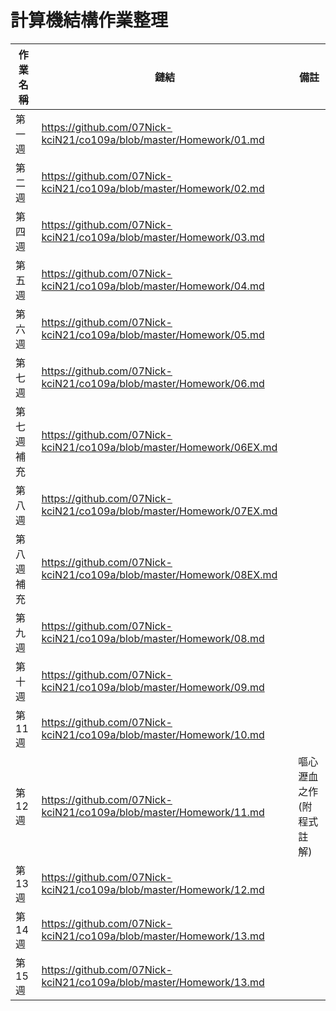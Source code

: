 # 計算機結構作業整理

| 作業名稱 | 鏈結 | 備註 |
| --  | --  | -- |
| 第一週 | https://github.com/07Nick-kciN21/co109a/blob/master/Homework/01.md |  |
| 第二週 | https://github.com/07Nick-kciN21/co109a/blob/master/Homework/02.md |  |
| 第四週 | https://github.com/07Nick-kciN21/co109a/blob/master/Homework/03.md |  |
| 第五週 | https://github.com/07Nick-kciN21/co109a/blob/master/Homework/04.md |  |
| 第六週 | https://github.com/07Nick-kciN21/co109a/blob/master/Homework/05.md |  |
| 第七週 | https://github.com/07Nick-kciN21/co109a/blob/master/Homework/06.md |  |
| 第七週補充 | https://github.com/07Nick-kciN21/co109a/blob/master/Homework/06EX.md |  |
| 第八週 | https://github.com/07Nick-kciN21/co109a/blob/master/Homework/07EX.md |  |
| 第八週補充 | https://github.com/07Nick-kciN21/co109a/blob/master/Homework/08EX.md |  |
| 第九週 | https://github.com/07Nick-kciN21/co109a/blob/master/Homework/08.md |  |
| 第十週 | https://github.com/07Nick-kciN21/co109a/blob/master/Homework/09.md |  |
| 第11週 | https://github.com/07Nick-kciN21/co109a/blob/master/Homework/10.md |  |
| 第12週 | https://github.com/07Nick-kciN21/co109a/blob/master/Homework/11.md | 嘔心瀝血之作(附程式註解) |
| 第13週 | https://github.com/07Nick-kciN21/co109a/blob/master/Homework/12.md |  |
| 第14週 | https://github.com/07Nick-kciN21/co109a/blob/master/Homework/13.md |  |
| 第15週 | https://github.com/07Nick-kciN21/co109a/blob/master/Homework/13.md |  |